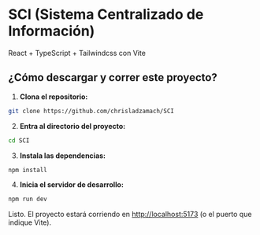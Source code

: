 # SCI (Sistema Centralizado de Información)
React + TypeScript + Tailwindcss con Vite

## ¿Cómo descargar y correr este proyecto?

1. **Clona el repositorio:**

```bash
git clone https://github.com/chrisladzamach/SCI
```

2. **Entra al directorio del proyecto:**

```bash
cd SCI
```

3. **Instala las dependencias:**

```bash
npm install
```

4. **Inicia el servidor de desarrollo:**

```bash
npm run dev
```

Listo. El proyecto estará corriendo en [http://localhost:5173](http://localhost:5173) (o el puerto que indique Vite).
